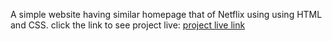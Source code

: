 A simple website having similar homepage that of Netflix using using HTML and CSS.
click the link to see project live:
[project live link](https://lavanyamargam.github.io/Bharath_webdevelopement_internship-HomePageOfNetflix/)
